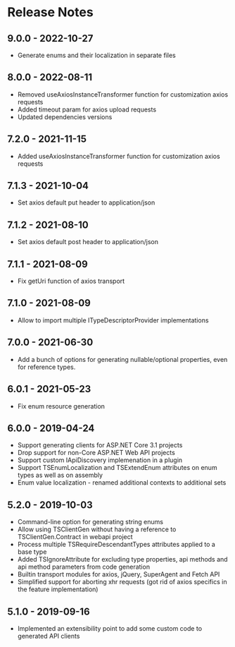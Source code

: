 # Release Notes

## 9.0.0 - 2022-10-27
- Generate enums and their localization in separate files

## 8.0.0 - 2022-08-11
- Removed useAxiosInstanceTransformer function for customization axios requests
- Added timeout param for axios upload requests
- Updated dependencies versions

## 7.2.0 - 2021-11-15
- Added useAxiosInstanceTransformer function for customization axios requests

## 7.1.3 - 2021-10-04
- Set axios default put header to application/json

## 7.1.2 - 2021-08-10
- Set axios default post header to application/json

## 7.1.1 - 2021-08-09
- Fix getUri function of axios transport

## 7.1.0 - 2021-08-09
- Allow to import multiple ITypeDescriptorProvider implementations

## 7.0.0 - 2021-06-30
- Add a bunch of options for generating nullable/optional properties, even for reference types.

## 6.0.1 - 2021-05-23

- Fix enum resource generation

## 6.0.0 - 2019-04-24

* Support generating clients for ASP.NET Core 3.1 projects
* Drop support for non-Core ASP.NET Web API projects
* Support custom IApiDiscovery implemenation in a plugin
* Support TSEnumLocalization and TSExtendEnum attributes on enum types as well as on assembly
* Enum value localization - renamed additional contexts to additional sets

## 5.2.0 - 2019-10-03

* Command-line option for generating string enums
* Allow using TSClientGen without having a reference to TSClientGen.Contract in webapi project
* Process multiple TSRequireDescendantTypes attributes applied to a base type
* Added TSIgnoreAttribute for excluding type properties, api methods and api method parameters from code generation
* Builtin transport modules for axios, jQuery, SuperAgent and Fetch API
* Simplified support for aborting xhr requests (got rid of axios specifics in the feature implementation)

## 5.1.0 - 2019-09-16

* Implemented an extensibility point to add some custom code to generated API clients
